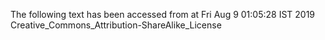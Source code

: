 The following text has been accessed from at Fri Aug 9 01:05:28 IST 2019
Creative_Commons_Attribution-ShareAlike_License
